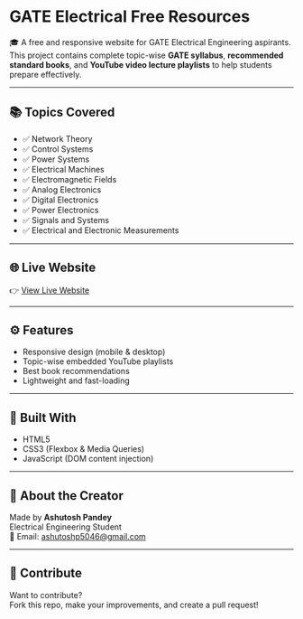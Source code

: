 
# GATE Electrical Free Resources

🎓 A free and responsive website for GATE Electrical Engineering aspirants.  
This project contains complete topic-wise **GATE syllabus**, **recommended standard books**, and **YouTube video lecture playlists** to help students prepare effectively.

---

## 📚 Topics Covered

- ✅ Network Theory  
- ✅ Control Systems  
- ✅ Power Systems  
- ✅ Electrical Machines  
- ✅ Electromagnetic Fields  
- ✅ Analog Electronics  
- ✅ Digital Electronics  
- ✅ Power Electronics  
- ✅ Signals and Systems  
- ✅ Electrical and Electronic Measurements  

---

## 🌐 Live Website

👉 [View Live Website](https://ashu20122005.github.io/Gate-Electrical-Free-Resources/)

---

## ⚙️ Features

- Responsive design (mobile & desktop)
- Topic-wise embedded YouTube playlists
- Best book recommendations
- Lightweight and fast-loading

---

## 🧰 Built With

- HTML5  
- CSS3 (Flexbox & Media Queries)  
- JavaScript (DOM content injection)

---

## 🙋 About the Creator

Made by **Ashutosh Pandey**  
Electrical Engineering Student  
📧 Email: ashutoshp5046@gmail.com

---

## 🤝 Contribute

Want to contribute?  
Fork this repo, make your improvements, and create a pull request!
